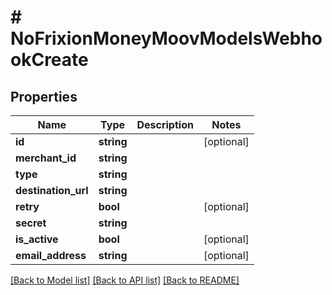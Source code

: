 # # NoFrixionMoneyMoovModelsWebhookCreate

## Properties

Name | Type | Description | Notes
------------ | ------------- | ------------- | -------------
**id** | **string** |  | [optional]
**merchant_id** | **string** |  |
**type** | **string** |  |
**destination_url** | **string** |  |
**retry** | **bool** |  | [optional]
**secret** | **string** |  |
**is_active** | **bool** |  | [optional]
**email_address** | **string** |  | [optional]

[[Back to Model list]](../../README.md#models) [[Back to API list]](../../README.md#endpoints) [[Back to README]](../../README.md)
